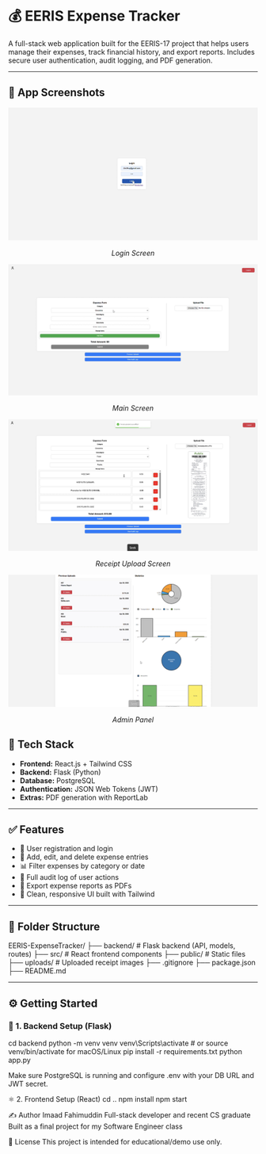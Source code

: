 # 💰 EERIS Expense Tracker

A full-stack web application built for the EERIS-17 project that helps users manage their expenses, track financial history, and export reports. Includes secure user authentication, audit logging, and PDF generation.

---

## 📸 App Screenshots

<img src="assets/Login.png" width="600"/>
<p align="center"><i>Login Screen</i></p>

<img src="assets/main.png" width="600"/>
<p align="center"><i>Main Screen</i></p>

<img src="assets/receipt.png" width="600"/>
<p align="center"><i>Receipt Upload Screen</i></p>

<img src="assets/admin.png" width="600"/>
<p align="center"><i>Admin Panel</i></p>


## 🚀 Tech Stack

- **Frontend:** React.js + Tailwind CSS
- **Backend:** Flask (Python)
- **Database:** PostgreSQL
- **Authentication:** JSON Web Tokens (JWT)
- **Extras:** PDF generation with ReportLab

---

## ✅ Features

- 🔐 User registration and login
- 🧾 Add, edit, and delete expense entries
- 📊 Filter expenses by category or date
- 📜 Full audit log of user actions
- 📄 Export expense reports as PDFs
- 🎨 Clean, responsive UI built with Tailwind

---

## 📂 Folder Structure
EERIS-ExpenseTracker/
├── backend/ # Flask backend (API, models, routes)
├── src/ # React frontend components
├── public/ # Static files
├── uploads/ # Uploaded receipt images
├── .gitignore
├── package.json
├── README.md


---

## ⚙️ Getting Started

### 🐍 1. Backend Setup (Flask)
cd backend
python -m venv venv
venv\Scripts\activate           # or source venv/bin/activate for macOS/Linux
pip install -r requirements.txt
python app.py

Make sure PostgreSQL is running and configure .env with your DB URL and JWT secret.

⚛️ 2. Frontend Setup (React)
cd ..
npm install
npm start

✍️ Author
Imaad Fahimuddin
Full-stack developer and recent CS graduate
Built as a final project for my Software Engineer class

📜 License
This project is intended for educational/demo use only.

